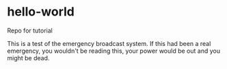 # hello-world
Repo for tutorial

This is a test of the emergency broadcast system.
If this had been a real emergency, you wouldn't be reading this, your power would be out and you might be dead.
